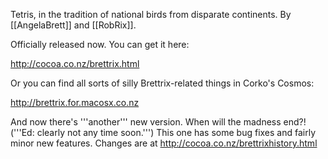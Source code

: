 Tetris, in the tradition of national birds from disparate continents. By [[AngelaBrett]] and [[RobRix]].

Officially released now. You can get it here:

http://cocoa.co.nz/brettrix.html

Or you can find all sorts of silly Brettrix-related things in Corko's Cosmos:

http://brettrix.for.macosx.co.nz

And now there's '''another''' new version. When will the madness end?! ('''Ed: clearly not any time soon.''') This one has some bug fixes and fairly minor new features. Changes are at http://cocoa.co.nz/brettrixhistory.html